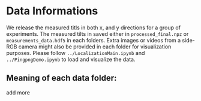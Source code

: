 # Data Informations


We release the measured titls in both x, and y directions for a group of experiments.  The measured tilts in saved either in `processed_final.npz` or `measurements_data.hdf5` in each folders. Extra images or videos from a side-RGB camera might also be provided in each folder for visualization purposes.  Please follow `../LocalizationMain.ipynb` and `../PingpngDemo.ipynb` to load and visualize the data. 

## Meaning of each data folder: 

add more 